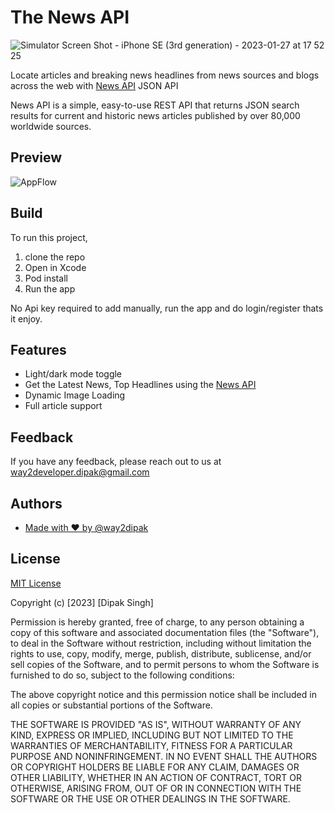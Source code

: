 
# The News API

![Simulator Screen Shot - iPhone SE (3rd generation) - 2023-01-27 at 17 52 25](https://user-images.githubusercontent.com/33078970/215108234-04164093-95af-408a-ad06-68de5800d8d0.png)



Locate articles and breaking news headlines from news sources and blogs across the web with [News API](https://newsapi.org/) JSON API

News API is a simple, easy-to-use REST API that returns JSON search results for current and historic news articles published by over 80,000 worldwide sources.
## Preview




![AppFlow](https://user-images.githubusercontent.com/33078970/215108035-a67720aa-a24e-4431-a8e8-2fc0b85f978c.png)


## Build

To run this project,

1. clone the repo
2. Open in Xcode
3. Pod install
4. Run the app

 No Api key required to add manually, run the app and do login/register thats it enjoy.



## Features

- Light/dark mode toggle
- Get the Latest News, Top Headlines using the [News API](https://newsapi.org/)
- Dynamic Image Loading
- Full article support



## Feedback

If you have any feedback, please reach out to us at way2developer.dipak@gmail.com


## Authors

- [Made with ❤️ by @way2dipak](https://www.github.com/way2dipak)


## License

[MIT License](https://choosealicense.com/licenses/mit/)

Copyright (c) [2023] [Dipak Singh]

Permission is hereby granted, free of charge, to any person obtaining a copy
of this software and associated documentation files (the "Software"), to deal
in the Software without restriction, including without limitation the rights
to use, copy, modify, merge, publish, distribute, sublicense, and/or sell
copies of the Software, and to permit persons to whom the Software is
furnished to do so, subject to the following conditions:

The above copyright notice and this permission notice shall be included in all
copies or substantial portions of the Software.

THE SOFTWARE IS PROVIDED "AS IS", WITHOUT WARRANTY OF ANY KIND, EXPRESS OR
IMPLIED, INCLUDING BUT NOT LIMITED TO THE WARRANTIES OF MERCHANTABILITY,
FITNESS FOR A PARTICULAR PURPOSE AND NONINFRINGEMENT. IN NO EVENT SHALL THE
AUTHORS OR COPYRIGHT HOLDERS BE LIABLE FOR ANY CLAIM, DAMAGES OR OTHER
LIABILITY, WHETHER IN AN ACTION OF CONTRACT, TORT OR OTHERWISE, ARISING FROM,
OUT OF OR IN CONNECTION WITH THE SOFTWARE OR THE USE OR OTHER DEALINGS IN THE
SOFTWARE.

